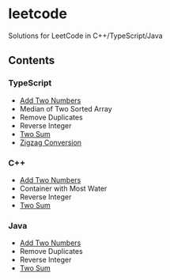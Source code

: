 # leetcode
Solutions for LeetCode in C++/TypeScript/Java

## Contents

### TypeScript

- [Add Two Numbers](https://shanabunny.com/?p=565) 
- Median of Two Sorted Array
- Remove Duplicates
- Reverse Integer
- [Two Sum](https://shanabunny.com/?p=551)
- [Zigzag Conversion](https://shanabunny.com/?p=639)

### C++

- [Add Two Numbers](https://shanabunny.com/?p=565) 
- Container with Most Water
- Reverse Integer
- [Two Sum](https://shanabunny.com/?p=551)

### Java

- [Add Two Numbers](https://shanabunny.com/?p=565) 
- Remove Duplicates
- Reverse Integer
- [Two Sum](https://shanabunny.com/?p=551)
